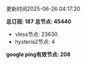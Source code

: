 更新时间2025-06-26 04:17:20

**总订阅: 187**
**总节点: 45440**
- vless节点: 23630
- hysteria2节点: 4

**google ping有效节点: 208**
